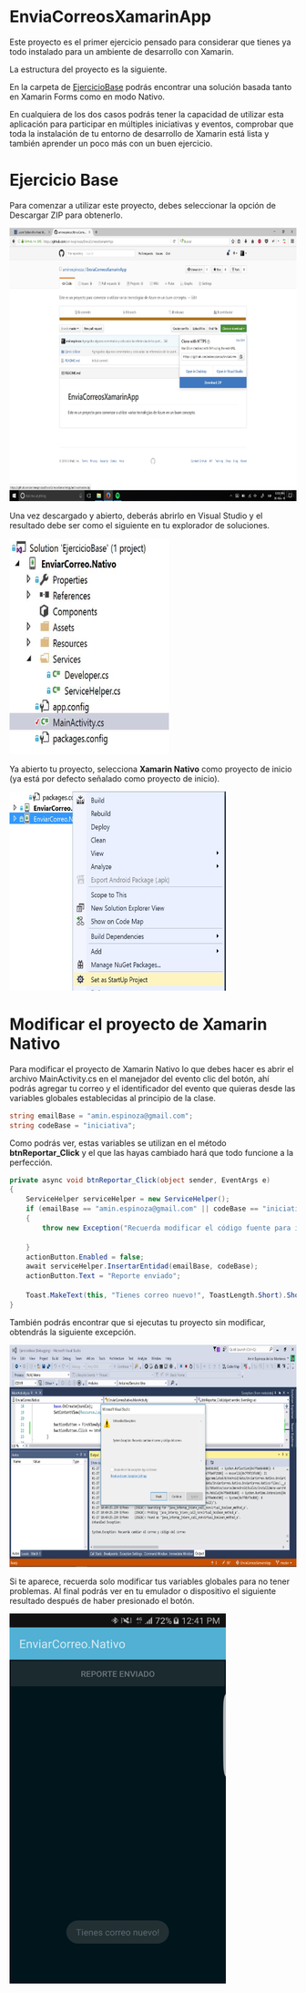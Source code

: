 # EnviaCorreosXamarinApp
Este proyecto es el primer ejercicio pensado para considerar que tienes ya todo instalado para un ambiente de desarrollo con Xamarin.

La estructura del proyecto es la siguiente.

En la carpeta de [EjercicioBase](https://github.com/aminespinoza/EnviaCorreosXamarinApp/tree/master/EjercicioBase) podrás encontrar una solución basada tanto en Xamarin Forms como en modo Nativo.

En cualquiera de los dos casos podrás tener la capacidad de utilizar esta aplicación para participar en múltiples iniciativas y eventos, comprobar que toda la instalación de tu entorno de desarrollo de Xamarin está lista y también aprender un poco más con un buen ejercicio.

# Ejercicio Base

Para comenzar a utilizar este proyecto, debes seleccionar la opción de Descargar ZIP para obtenerlo.

<img src="Imagenes/Imagen01.jpg" width="640" height="480"/>

Una vez descargado y abierto, deberás abrirlo en Visual Studio y el resultado debe ser como el siguiente en tu explorador de soluciones.

<img src="Imagenes/Imagen02.jpg" width="280" height="380"/>

Ya abierto tu proyecto, selecciona **Xamarin Nativo** como proyecto de inicio (ya está por defecto señalado como proyecto de inicio).

<img src="Imagenes/Imagen03.jpg" width="380" height="350"/>

# Modificar el proyecto de Xamarin Nativo

Para modificar el proyecto de Xamarin Nativo lo que debes hacer es abrir el archivo MainActivity.cs en el manejador del evento clic del botón, ahí podrás agregar tu correo y el identificador del evento que quieras desde las variables globales establecidas al principio de la clase.

```csharp
string emailBase = "amin.espinoza@gmail.com";
string codeBase = "iniciativa";
```
Como podrás ver, estas variables se utilizan en el método **btnReportar_Click** y el que las hayas cambiado hará que todo funcione a la perfección.

```csharp
private async void btnReportar_Click(object sender, EventArgs e)
{
	ServiceHelper serviceHelper = new ServiceHelper();
	if (emailBase == "amin.espinoza@gmail.com" || codeBase == "iniciativa")
	{
		throw new Exception("Recuerda modificar el código fuente para ingresar tu e-mail y ID de evento");

	}
	actionButton.Enabled = false;
	await serviceHelper.InsertarEntidad(emailBase, codeBase);
	actionButton.Text = "Reporte enviado";

	Toast.MakeText(this, "Tienes correo nuevo!", ToastLength.Short).Show();
}
```
También podrás encontrar que si ejecutas tu proyecto sin modificar, obtendrás la siguiente excepción.

<img src="Imagenes/Imagen04.jpg" width="580" height="390"/>

Si te aparece, recuerda solo modificar tus variables globales para no tener problemas. Al final podrás ver en tu emulador o dispositivo el siguiente resultado después de haber presionado el botón.

<img src="Imagenes/Imagen05.jpg" width="380" height="650"/>

